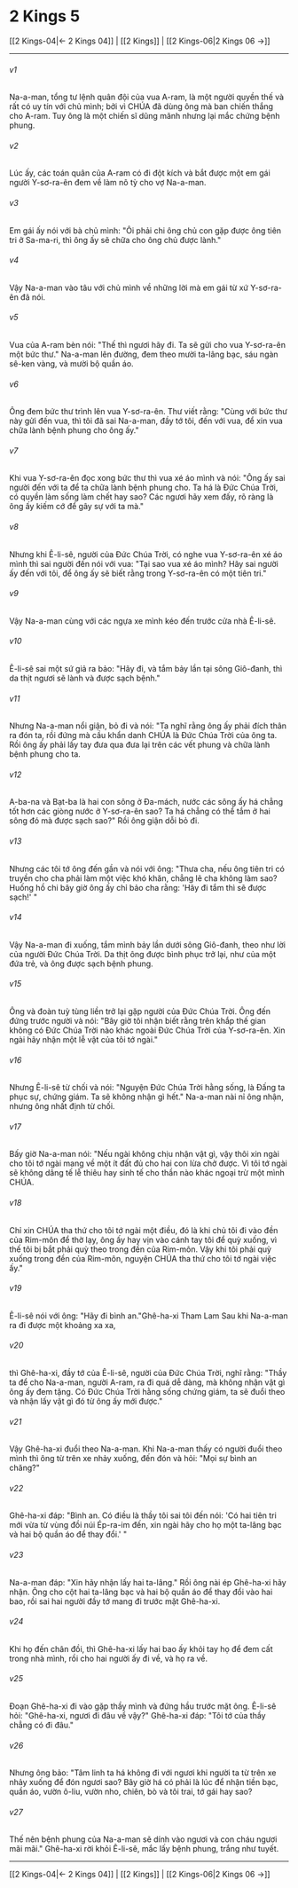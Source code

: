 # 2 Kings 5

[[2 Kings-04|← 2 Kings 04]] | [[2 Kings]] | [[2 Kings-06|2 Kings 06 →]]
***



###### v1 
Na-a-man, tổng tư lệnh quân đội của vua A-ram, là một người quyền thế và rất có uy tín với chủ mình; bởi vì CHÚA đã dùng ông mà ban chiến thắng cho A-ram. Tuy ông là một chiến sĩ dũng mãnh nhưng lại mắc chứng bệnh phung. 

###### v2 
Lúc ấy, các toán quân của A-ram có đi đột kích và bắt được một em gái người Y-sơ-ra-ên đem về làm nô tỳ cho vợ Na-a-man. 

###### v3 
Em gái ấy nói với bà chủ mình: "Ôi phải chi ông chủ con gặp được ông tiên tri ở Sa-ma-ri, thì ông ấy sẽ chữa cho ông chủ được lành." 

###### v4 
Vậy Na-a-man vào tâu với chủ mình về những lời mà em gái từ xứ Y-sơ-ra-ên đã nói. 

###### v5 
Vua của A-ram bèn nói: "Thế thì ngươi hãy đi. Ta sẽ gửi cho vua Y-sơ-ra-ên một bức thư." Na-a-man lên đường, đem theo mười ta-lâng bạc, sáu ngàn sê-ken vàng, và mười bộ quần áo. 

###### v6 
Ông đem bức thư trình lên vua Y-sơ-ra-ên. Thư viết rằng: "Cùng với bức thư này gửi đến vua, thì tôi đã sai Na-a-man, đầy tớ tôi, đến với vua, để xin vua chữa lành bệnh phung cho ông ấy." 

###### v7 
Khi vua Y-sơ-ra-ên đọc xong bức thư thì vua xé áo mình và nói: "Ông ấy sai người đến với ta để ta chữa lành bệnh phung cho. Ta há là Đức Chúa Trời, có quyền làm sống làm chết hay sao? Các ngươi hãy xem đấy, rõ ràng là ông ấy kiếm cớ để gây sự với ta mà." 

###### v8 
Nhưng khi Ê-li-sê, người của Đức Chúa Trời, có nghe vua Y-sơ-ra-ên xé áo mình thì sai người đến nói với vua: "Tại sao vua xé áo mình? Hãy sai người ấy đến với tôi, để ông ấy sẽ biết rằng trong Y-sơ-ra-ên có một tiên tri." 

###### v9 
Vậy Na-a-man cùng với các ngựa xe mình kéo đến trước cửa nhà Ê-li-sê. 

###### v10 
Ê-li-sê sai một sứ giả ra bảo: "Hãy đi, và tắm bảy lần tại sông Giô-đanh, thì da thịt ngươi sẽ lành và được sạch bệnh." 

###### v11 
Nhưng Na-a-man nổi giận, bỏ đi và nói: "Ta nghĩ rằng ông ấy phải đích thân ra đón ta, rồi đứng mà cầu khẩn danh CHÚA là Đức Chúa Trời của ông ta. Rồi ông ấy phải lấy tay đưa qua đưa lại trên các vết phung và chữa lành bệnh phung cho ta. 

###### v12 
A-ba-na và Bạt-ba là hai con sông ở Đa-mách, nước các sông ấy há chẳng tốt hơn các giòng nước ở Y-sơ-ra-ên sao? Ta há chẳng có thể tắm ở hai sông đó mà được sạch sao?" Rồi ông giận dỗi bỏ đi. 

###### v13 
Nhưng các tôi tớ ông đến gần và nói với ông: "Thưa cha, nếu ông tiên tri có truyền cho cha phải làm một việc khó khăn, chẳng lẽ cha không làm sao? Huống hồ chi bây giờ ông ấy chỉ bảo cha rằng: 'Hãy đi tắm thì sẽ được sạch!' " 

###### v14 
Vậy Na-a-man đi xuống, tắm mình bảy lần dưới sông Giô-đanh, theo như lời của người Đức Chúa Trời. Da thịt ông được bình phục trở lại, như của một đứa trẻ, và ông được sạch bệnh phung. 

###### v15 
Ông và đoàn tuỳ tùng liền trở lại gặp người của Đức Chúa Trời. Ông đến đứng trước người và nói: "Bây giờ tôi nhận biết rằng trên khắp thế gian không có Đức Chúa Trời nào khác ngoài Đức Chúa Trời của Y-sơ-ra-ên. Xin ngài hãy nhận một lễ vật của tôi tớ ngài." 

###### v16 
Nhưng Ê-li-sê từ chối và nói: "Nguyện Đức Chúa Trời hằng sống, là Đấng ta phục sự, chứng giám. Ta sẽ không nhận gì hết." Na-a-man nài nỉ ông nhận, nhưng ông nhất định từ chối. 

###### v17 
Bấy giờ Na-a-man nói: "Nếu ngài không chịu nhận vật gì, vậy thôi xin ngài cho tôi tớ ngài mang về một ít đất đủ cho hai con lừa chở được. Vì tôi tớ ngài sẽ không dâng tế lễ thiêu hay sinh tế cho thần nào khác ngoại trừ một mình CHÚA. 

###### v18 
Chỉ xin CHÚA tha thứ cho tôi tớ ngài một điều, đó là khi chủ tôi đi vào đền của Rim-môn để thờ lạy, ông ấy hay vịn vào cánh tay tôi để quỳ xuống, vì thế tôi bị bắt phải quỳ theo trong đền của Rim-môn. Vậy khi tôi phải quỳ xuống trong đền của Rim-môn, nguyện CHÚA tha thứ cho tôi tớ ngài việc ấy." 

###### v19 
Ê-li-sê nói với ông: "Hãy đi bình an."Ghê-ha-xi Tham Lam Sau khi Na-a-man ra đi được một khoảng xa xa, 

###### v20 
thì Ghê-ha-xi, đầy tớ của Ê-li-sê, người của Đức Chúa Trời, nghĩ rằng: "Thầy ta để cho Na-a-man, người A-ram, ra đi quá dễ dàng, mà không nhận vật gì ông ấy đem tặng. Có Đức Chúa Trời hằng sống chứng giám, ta sẽ đuổi theo và nhận lấy vật gì đó từ ông ấy mới được." 

###### v21 
Vậy Ghê-ha-xi đuổi theo Na-a-man. Khi Na-a-man thấy có người đuổi theo mình thì ông từ trên xe nhảy xuống, đến đón và hỏi: "Mọi sự bình an chăng?" 

###### v22 
Ghê-ha-xi đáp: "Bình an. Có điều là thầy tôi sai tôi đến nói: 'Có hai tiên tri mới vừa từ vùng đồi núi Ép-ra-im đến, xin ngài hãy cho họ một ta-lâng bạc và hai bộ quần áo để thay đổi.' " 

###### v23 
Na-a-man đáp: "Xin hãy nhận lấy hai ta-lâng." Rồi ông nài ép Ghê-ha-xi hãy nhận. Ông cho cột hai ta-lâng bạc và hai bộ quần áo để thay đổi vào hai bao, rồi sai hai người đầy tớ mang đi trước mặt Ghê-ha-xi. 

###### v24 
Khi họ đến chân đồi, thì Ghê-ha-xi lấy hai bao ấy khỏi tay họ để đem cất trong nhà mình, rồi cho hai người ấy đi về, và họ ra về. 

###### v25 
Đoạn Ghê-ha-xi đi vào gặp thầy mình và đứng hầu trước mặt ông. Ê-li-sê hỏi: "Ghê-ha-xi, ngươi đi đâu về vậy?" Ghê-ha-xi đáp: "Tôi tớ của thầy chẳng có đi đâu." 

###### v26 
Nhưng ông bảo: "Tâm linh ta há không đi với ngươi khi người ta từ trên xe nhảy xuống để đón ngươi sao? Bây giờ há có phải là lúc để nhận tiền bạc, quần áo, vườn ô-liu, vườn nho, chiên, bò và tôi trai, tớ gái hay sao? 

###### v27 
Thế nên bệnh phung của Na-a-man sẽ dính vào ngươi và con cháu ngươi mãi mãi." Ghê-ha-xi rời khỏi Ê-li-sê, mắc lấy bệnh phung, trắng như tuyết.

***
[[2 Kings-04|← 2 Kings 04]] | [[2 Kings]] | [[2 Kings-06|2 Kings 06 →]]
